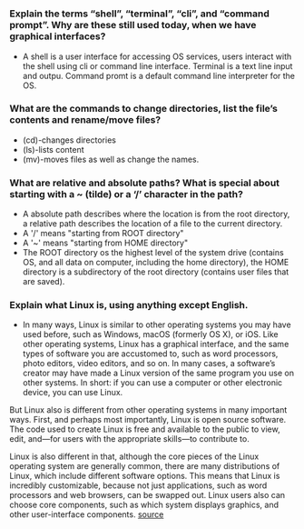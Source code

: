 # 


### Explain the terms “shell”, “terminal”, “cli”, and “command prompt”. Why are these still used today, when we have graphical interfaces?

- A shell is a user interface for accessing OS services, users interact with the shell using cli or command line interface. Terminal is a text line input and outpu. Command promt is a default command line interpreter for the OS.


### What are the commands to change directories, list the file’s contents and rename/move files?

- (cd)-changes directories
- (ls)-lists content
- (mv)-moves files as well as change the names.
 

### What are relative and absolute paths? What is special about starting with a ~ (tilde) or a ‘/’ character in the path?

- A absolute path describes where the location is from the root directory, a relative path describes the location of a file to the current directory.
- A '/' means "starting from ROOT directory"
- A '~' means "starting from HOME directory"
- The ROOT directory os the highest level of the system drive (contains OS, and all data on computer, including the home directory), the HOME directory is a subdirectory of the root directory (contains user files that are saved).


### Explain what Linux is, using anything except English.

- In many ways, Linux is similar to other operating systems you may have used before, such as Windows, macOS (formerly OS X), or iOS. Like other operating systems, Linux has a graphical interface, and the same types of software you are accustomed to, such as word processors, photo editors, video editors, and so on. In many cases, a software’s creator may have made a Linux version of the same program you use on other systems. In short: if you can use a computer or other electronic device, you can use Linux.

But Linux also is different from other operating systems in many important ways. First, and perhaps most importantly, Linux is open source software. The code used to create Linux is free and available to the public to view, edit, and—for users with the appropriate skills—to contribute to.

Linux is also different in that, although the core pieces of the Linux operating system are generally common, there are many distributions of Linux, which include different software options. This means that Linux is incredibly customizable, because not just applications, such as word processors and web browsers, can be swapped out. Linux users also can choose core components, such as which system displays graphics, and other user-interface components. [source](https://opensource.com/resources/linux)


